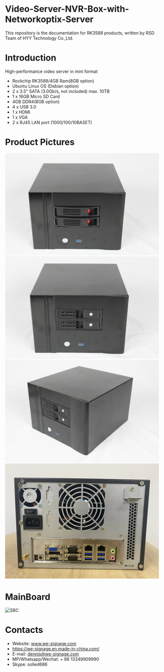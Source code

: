 # Video-Server-NVR-Box-with-Networkoptix-Server
This repository is the documentation for RK3588 products, written by RSD Team of HYY Technology Co.,Ltd.

# Introduction
High-performance video server in mini format

- Rockchip RK3588/4GB Ram(8GB option)
- Ubuntu Linux OS (Debian option)
- 2 x 3.5" SATA (3.0Gb/s, not included) max. 10TB
- 1 x 16GB Micro SD Card
- 4GB DDR4(8GB option)
- 4 x USB 3.0
- 1 x HDMI
- 1 x VGA
- 2 x RJ45 LAN port (1000/100/10BASET)

# Product Pictures
![Views](./Documents/Front%20View%20A.jpg)
![Views](./Documents/Front%20View%20B.jpeg)
![Views](./Documents/Right%20View.jpg)
![Views](./Documents/BackView.jpeg)

# MainBoard
![SBC](./Documents/PCB%20Functions.png)



# Contacts

- Website: www.we-signage.com
- https://we-signage.en.made-in-china.com/
- E-mail: dennis@we-signage.com
- MP/Whatsapp/Wechat: + 86 13349909990
- Skype: solled686